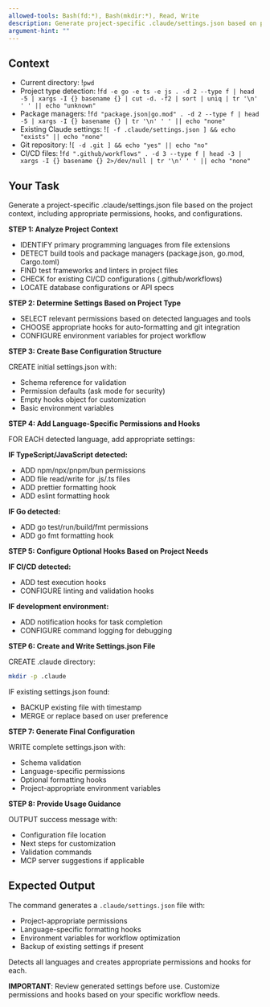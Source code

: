 ```yaml
---
allowed-tools: Bash(fd:*), Bash(mkdir:*), Read, Write
description: Generate project-specific .claude/settings.json based on project context with appropriate hooks and configurations
argument-hint: ""
---
```


## Context

- Current directory: !`pwd`
- Project type detection: !`fd -e go -e ts -e js . -d 2 --type f | head -5 | xargs -I {} basename {} | cut -d. -f2 | sort | uniq | tr '\n' ' ' || echo "unknown"`
- Package managers: !`fd "package.json|go.mod" . -d 2 --type f | head -5 | xargs -I {} basename {} | tr '\n' ' ' || echo "none"`
- Existing Claude settings: !`[ -f .claude/settings.json ] && echo "exists" || echo "none"`
- Git repository: !`[ -d .git ] && echo "yes" || echo "no"`
- CI/CD files: !`fd ".github/workflows" . -d 3 --type f | head -3 | xargs -I {} basename {} 2>/dev/null | tr '\n' ' ' || echo "none"`

## Your Task

Generate a project-specific .claude/settings.json file based on the project context, including appropriate permissions, hooks, and configurations.

**STEP 1: Analyze Project Context**

- IDENTIFY primary programming languages from file extensions
- DETECT build tools and package managers (package.json, go.mod, Cargo.toml)
- FIND test frameworks and linters in project files
- CHECK for existing CI/CD configurations (.github/workflows)
- LOCATE database configurations or API specs

**STEP 2: Determine Settings Based on Project Type**

- SELECT relevant permissions based on detected languages and tools
- CHOOSE appropriate hooks for auto-formatting and git integration
- CONFIGURE environment variables for project workflow

**STEP 3: Create Base Configuration Structure**

CREATE initial settings.json with:

- Schema reference for validation
- Permission defaults (ask mode for security)
- Empty hooks object for customization
- Basic environment variables

**STEP 4: Add Language-Specific Permissions and Hooks**

FOR EACH detected language, add appropriate settings:

**IF TypeScript/JavaScript detected:**

- ADD npm/npx/pnpm/bun permissions
- ADD file read/write for .js/.ts files
- ADD prettier formatting hook
- ADD eslint formatting hook

**IF Go detected:**

- ADD go test/run/build/fmt permissions
- ADD go fmt formatting hook

**STEP 5: Configure Optional Hooks Based on Project Needs**

**IF CI/CD detected:**

- ADD test execution hooks
- CONFIGURE linting and validation hooks

**IF development environment:**

- ADD notification hooks for task completion
- CONFIGURE command logging for debugging

**STEP 6: Create and Write Settings.json File**

CREATE .claude directory:

```bash
mkdir -p .claude
```

IF existing settings.json found:

- BACKUP existing file with timestamp
- MERGE or replace based on user preference

**STEP 7: Generate Final Configuration**

WRITE complete settings.json with:

- Schema validation
- Language-specific permissions
- Optional formatting hooks
- Project-appropriate environment variables

**STEP 8: Provide Usage Guidance**

OUTPUT success message with:

- Configuration file location
- Next steps for customization
- Validation commands
- MCP server suggestions if applicable

## Expected Output

The command generates a `.claude/settings.json` file with:

- Project-appropriate permissions
- Language-specific formatting hooks
- Environment variables for workflow optimization
- Backup of existing settings if present

Detects all languages and creates appropriate permissions and hooks for each.

**IMPORTANT**: Review generated settings before use. Customize permissions and hooks based on your specific workflow needs.
